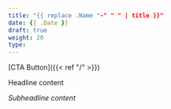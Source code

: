 ```yaml
---
title: "{{ replace .Name "-" " " | title }}"
date: {{ .Date }}
draft: true
weight: 20
type:
---
```


[CTA Button]({{< ref "/" >}})

Headline content

_Subheadline content_

